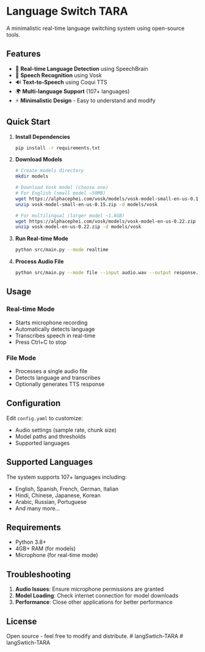# Language Switch TARA

A minimalistic real-time language switching system using open-source tools.

## Features

- 🎯 **Real-time Language Detection** using SpeechBrain
- 🎤 **Speech Recognition** using Vosk
- 🔊 **Text-to-Speech** using Coqui TTS
- 🌍 **Multi-language Support** (107+ languages)
- ⚡ **Minimalistic Design** - Easy to understand and modify

## Quick Start

1. **Install Dependencies**
   ```bash
   pip install -r requirements.txt
   ```

2. **Download Models**
   ```bash
   # Create models directory
   mkdir models
   
   # Download Vosk model (choose one)
   # For English (small model ~50MB)
   wget https://alphacephei.com/vosk/models/vosk-model-small-en-us-0.15.zip
   unzip vosk-model-small-en-us-0.15.zip -d models/vosk
   
   # For multilingual (larger model ~1.8GB)
   wget https://alphacephei.com/vosk/models/vosk-model-en-us-0.22.zip
   unzip vosk-model-en-us-0.22.zip -d models/vosk
   ```

3. **Run Real-time Mode**
   ```bash
   python src/main.py --mode realtime
   ```

4. **Process Audio File**
   ```bash
   python src/main.py --mode file --input audio.wav --output response.wav
   ```

## Usage

### Real-time Mode
- Starts microphone recording
- Automatically detects language
- Transcribes speech in real-time
- Press Ctrl+C to stop

### File Mode
- Processes a single audio file
- Detects language and transcribes
- Optionally generates TTS response

## Configuration

Edit `config.yaml` to customize:
- Audio settings (sample rate, chunk size)
- Model paths and thresholds
- Supported languages

## Supported Languages

The system supports 107+ languages including:
- English, Spanish, French, German, Italian
- Hindi, Chinese, Japanese, Korean
- Arabic, Russian, Portuguese
- And many more...

## Requirements

- Python 3.8+
- 4GB+ RAM (for models)
- Microphone (for real-time mode)

## Troubleshooting

1. **Audio Issues**: Ensure microphone permissions are granted
2. **Model Loading**: Check internet connection for model downloads
3. **Performance**: Close other applications for better performance

## License

Open source - feel free to modify and distribute.
#   l a n g S w t i c h - T A R A  
 #   l a n g S w t i c h - T A R A  
 
